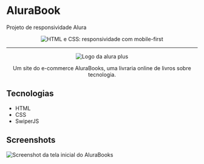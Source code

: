 # AluraBook
Projeto de responsividade Alura
<p align="center"> <img src="https://imgur.com/Hy6t2jH.png" alt="HTML e CSS: responsividade com mobile-first"> </p>

<hr>

<p align="center"> <img src="https://github.com/MonicaHillman/alurabooks/blob/aula05/img/Logo.svg" alt="Logo da alura plus"> </p>
<p align="center">Um site do e-commerce AluraBooks, uma livraria online de livros sobre tecnologia.</p>

## Tecnologias
* HTML
* CSS
* SwiperJS

## Screenshots
![Screenshot da tela inicial do AluraBooks](https://imgur.com/6GsjQvJ.png)

